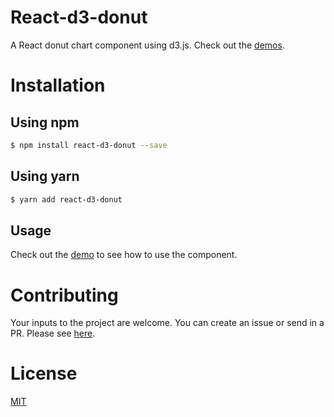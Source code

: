 # React-d3-donut

A React donut chart component using d3.js. Check out the [demos](aviskarkc10.github.io/react-d3-donut).

# Installation

## Using npm

```bash
$ npm install react-d3-donut --save
```

## Using yarn

```bash
$ yarn add react-d3-donut
```

## Usage

Check out the [demo](aviskarkc10.github.io/react-d3-donut) to see how to use the component.

# Contributing

Your inputs to the project are welcome. You can create an issue or send in a PR. Please see [here](https://github.com/aviskarkc10/react-d3-donut/blob/master/CONTRIBUTING.md).

# License

[MIT](https://github.com/aviskarkc10/react-d3-donut/blob/master/LICENSE)
